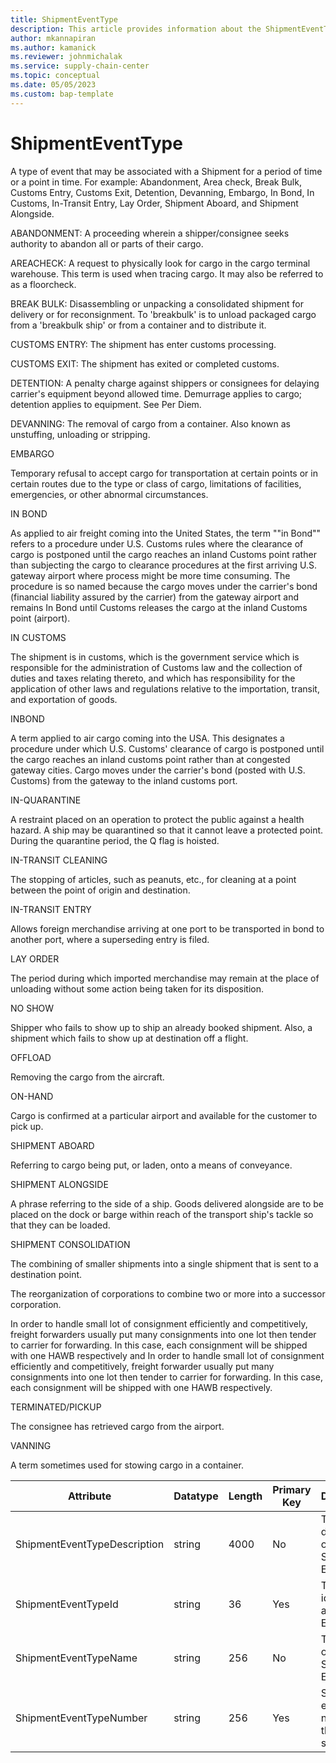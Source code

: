 ```yaml
---
title: ShipmentEventType
description: This article provides information about the ShipmentEventType entity.
author: mkannapiran
ms.author: kamanick
ms.reviewer: johnmichalak
ms.service: supply-chain-center
ms.topic: conceptual
ms.date: 05/05/2023
ms.custom: bap-template
---
```


# **ShipmentEventType**

A type of event that may be associated with a Shipment for a period of time or a point in time. For example: Abandonment, Area check, Break Bulk, Customs Entry, Customs Exit, Detention, Devanning, Embargo, In Bond, In Customs, In-Transit Entry, Lay Order, Shipment Aboard, and Shipment Alongside.

ABANDONMENT: A proceeding wherein a shipper/consignee seeks authority to abandon all or parts of their cargo.

AREACHECK: A request to physically look for cargo in the cargo terminal warehouse. This term is used when tracing cargo. It may also be referred to as a floorcheck.

BREAK BULK: Disassembling or unpacking a consolidated shipment for delivery or for reconsignment. To 'breakbulk' is to unload packaged cargo from a 'breakbulk ship' or from a container and to distribute it.

CUSTOMS ENTRY: The shipment has enter customs processing.

CUSTOMS EXIT: The shipment has exited or completed customs.

DETENTION: A penalty charge against shippers or consignees for delaying carrier's equipment beyond allowed time. Demurrage applies to cargo; detention applies to equipment. See Per Diem.

DEVANNING: The removal of cargo from a container. Also known as unstuffing, unloading or stripping.

EMBARGO

Temporary refusal to accept cargo for transportation at certain points or in certain routes due to the type or class of cargo, limitations of facilities, emergencies, or other abnormal circumstances.

IN BOND

As applied to air freight coming into the United States, the term ""in Bond"" refers to a procedure under U.S. Customs rules where the clearance of cargo is postponed until the cargo reaches an inland Customs point rather than subjecting the cargo to clearance procedures at the first arriving U.S. gateway airport where process might be more time consuming. The procedure is so named because the cargo moves under the carrier's bond (financial liability assured by the carrier) from the gateway airport and remains In Bond until Customs releases the cargo at the inland Customs point (airport).

IN CUSTOMS

The shipment is in customs, which is the government service which is responsible for the administration of Customs law and the collection of duties and taxes relating thereto, and which has responsibility for the application of other laws and regulations relative to the importation, transit, and exportation of goods.

INBOND

A term applied to air cargo coming into the USA. This designates a procedure under which U.S. Customs' clearance of cargo is postponed until the cargo reaches an inland customs point rather than at congested gateway cities. Cargo moves under the carrier's bond (posted with U.S. Customs) from the gateway to the inland customs port.

IN-QUARANTINE

A restraint placed on an operation to protect the public against a health hazard. A ship may be quarantined so that it cannot leave a protected point. During the quarantine period, the Q flag is hoisted.

IN-TRANSIT CLEANING

The stopping of articles, such as peanuts, etc., for cleaning at a point between the point of origin and destination.

IN-TRANSIT ENTRY

Allows foreign merchandise arriving at one port to be transported in bond to another port, where a superseding entry is filed.

LAY ORDER

The period during which imported merchandise may remain at the place of unloading without some action being taken for its disposition.

NO SHOW

Shipper who fails to show up to ship an already booked shipment. Also, a shipment which fails to show up at destination off a flight.

OFFLOAD

Removing the cargo from the aircraft.

ON-HAND

Cargo is confirmed at a particular airport and available for the customer to pick up.

SHIPMENT ABOARD

Referring to cargo being put, or laden, onto a means of conveyance.

SHIPMENT ALONGSIDE

A phrase referring to the side of a ship. Goods delivered alongside are to be placed on the dock or barge within reach of the transport ship's tackle so that they can be loaded.

SHIPMENT CONSOLIDATION

The combining of smaller shipments into a single shipment that is sent to a destination point.

The reorganization of corporations to combine two or more into a successor corporation.

In order to handle small lot of consignment efficiently and competitively, freight forwarders usually put many consignments into one lot then tender to carrier for forwarding. In this case, each consignment will be shipped with one HAWB respectively and In order to handle small lot of consignment efficiently and competitively, freight forwarder usually put many consignments into one lot then tender to carrier for forwarding. In this case, each consignment will be shipped with one HAWB respectively.

TERMINATED/PICKUP

The consignee has retrieved cargo from the airport.

VANNING

A term sometimes used for stowing cargo in a container.


|	Attribute	|	Datatype	|	Length	|	Primary Key	|	Description	|
|---------------|--------|------|----------|-----------|
|	ShipmentEventTypeDescription	|	string	|	4000	|	No	|	The description of a Shipment Event Type.	|
|	ShipmentEventTypeId	|	string	|	36	|	Yes	|	The unique identifier of a Shipment Event Type.	|
|	ShipmentEventTypeName	|	string	|	256	|	No	|	The name of a Shipment Event Type.	|
|	ShipmentEventTypeNumber	|	string	|	256	|	Yes	|	Shipment event type number of the shipment	|
